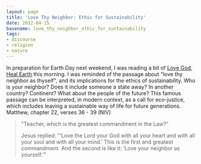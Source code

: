 ```yaml
---
layout: page
title: 'Love Thy Neighbor: Ethic for Sustainability'
date: 2012-04-15
basename: love_thy_neighbor_ethic_for_sustainability
tags:
- discourse
- religion
- nature
---
```


In preparation for Earth Day next weekend, I was reading a bit of <a
href="http://www.barnesandnoble.com/w/love-god-heal-earth-sally-g-bingham/1015960006">Love
God, Heal Earth</a> this morning. I was reminded of the passage about "love thy
neighbor as thyself", and its implications for the ethics of sustainability. Who
is your neighbor? Does it include someone a state away? In another country?
Continent? What about the people of the future? This famous passage can be
interpreted, in modern context, as a call for eco-justice, which includes
leaving a sustainable way of life for future generations. Matthew, chapter 22,
verses 36 - 39 (NIV)

> "Teacher, which is the greatest commandment in the Law?"
>
> Jesus replied: "&lsquo;Love the Lord your God with all your heart and with all
> your soul and with all your mind.&rsquo; This is the first and greatest
> commandment. And the second is like it: &lsquo;Love your neighbor as
> yourself.&rsquo;"
